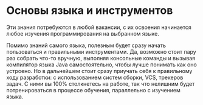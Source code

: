 # Основы языка и инструментов

Эти знания потребуются в любой вакансии, с их освоения начинается любое изучения программирования на выбранном языке.

Помимо знаний самого языка, полезным будет сразу начать пользоваться и правильными инструментами. Да, возможно стоит пару раз собрать что-то вручную, выполняя консольные команды и вызывая компилятор языка Java самостоятельно, чтобы лучше понимать как оно устроено. Но в дальнейшем стоит сразу приучать себя к правильному ходу разработки: с использованием систем сборки, VCS, трекеров задач. С ними вы 100% столкнетесь на работе, так что нелишним будет потренироваться в процессе обучения, параллельно с изучением языка.&#x20;
